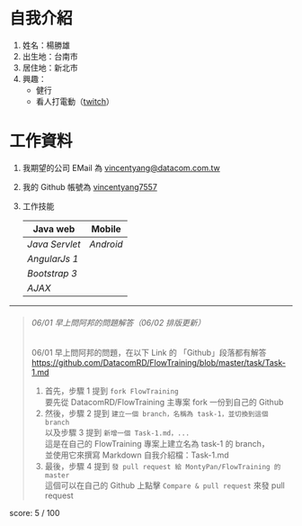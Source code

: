 ﻿自我介紹
========

1.  姓名：楊勝雄
1.  出生地：台南市
1.  居住地：新北市
1.  興趣：
	* 健行
	* 看人打電動（[twitch](https://www.twitch.tv/)）


工作資料
========

1.  我期望的公司 EMail 為 vincentyang@datacom.com.tw
1.  我的 Github 帳號為 [vincentyang7557](https://github.com/vincentyang7557)
1.  工作技能

	| Java web       | Mobile         |
	|----------------|----------------|
	| *Java Servlet* | *Android*      |
	| *AngularJs 1*  |                |
	| *Bootstrap 3*  |                |
	| *AJAX*         |                |


______________________________________________________________________


> ###### 06/01 早上問阿邦的問題解答（06/02 排版更新） ######
> 06/01 早上問阿邦的問題，在以下 Link 的 「Github」段落都有解答  
> https://github.com/DatacomRD/FlowTraining/blob/master/task/Task-1.md    
> 1.  首先，步驟 1 提到 `fork FlowTraining`  
>     要先從 DatacomRD/FlowTraining 主專案 fork 一份到自己的 Github  
> 1.  然後，步驟 2 提到 `建立一個 branch，名稱為 task-1，並切換到這個 branch`  
>     以及步驟 3 提到 `新增一個 Task-1.md，...`  
>     這是在自己的 FlowTraining 專案上建立名為 task-1 的 branch，  
>     並使用它來撰寫 Markdown 自我介紹檔：Task-1.md  
> 1.  最後，步驟 4 提到 `發 pull request 給 MontyPan/FlowTraining 的 master`  
>     這個可以在自己的 Github 上點擊 `Compare & pull request` 來發 pull request  


score: 5 / 100